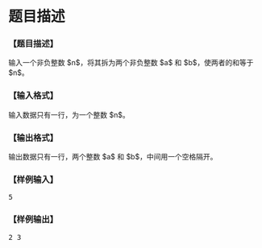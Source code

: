 # 题目描述


<h3>
【题目描述】
</h3>
<p>
输入一个非负整数 $n$，将其拆为两个非负整数 $a$ 和 $b$，使两者的和等于 $n$。
</p>
<h3>
【输入格式】
</h3>
<p>
输入数据只有一行，为一个整数 $n$。
</p>
<h3>
【输出格式】
</h3>
<p>
输出数据只有一行，两个整数 $a$ 和 $b$，中间用一个空格隔开。
</p>
<h3>
【样例输入】
</h3>
<pre>5</pre>
<h3>
【样例输出】
</h3>
<pre>2 3
</pre>
<br/>
